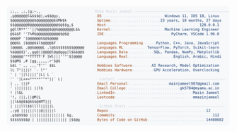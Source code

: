 <picture>
  <source srcset="https://raw.githubusercontent.com/mmazinjameel/mmazinjameel/main/dark_mode.svg?v=1759373450" media="(prefers-color-scheme: dark)">
  <img src="https://raw.githubusercontent.com/mmazinjameel/mmazinjameel/main/light_mode.svg?v=1759373450">
</picture>
